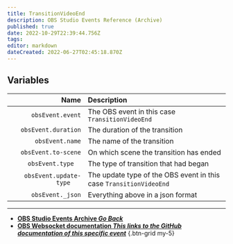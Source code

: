 ```yaml
---
title: TransitionVideoEnd
description: OBS Studio Events Reference (Archive)
published: true
date: 2022-10-29T22:39:44.756Z
tags: 
editor: markdown
dateCreated: 2022-06-27T02:45:18.870Z
---
```


## Variables
Name | Description
----:|:------------
`obsEvent.event` | The OBS event in this case `TransitionVideoEnd`
`obsEvent.duration` | The duration of the transition
`obsEvent.name` | The name of the transition
`obsEvent.to-scene` | On which scene the transition has ended
`obsEvent.type	` | The type of transition that had began
`obsEvent.update-type	` | The update type of the OBS event in this case `TransitionVideoEnd`
`obsEvent._json` | Everything above in a json format

---

- [<i class="mdi mdi-chevron-left"></i>**OBS Studio Events Archive *Go Back***](/Broadcasters/OBS/Archive/Events)
- [<i class="mdi mdi-github"></i> **OBS Websocket documentation *This links to the GitHub documentation of this specific event***](https://github.com/obsproject/obs-websocket/blob/4.x-current/docs/generated/protocol.md#transitionvideoend)
{.btn-grid my-5}